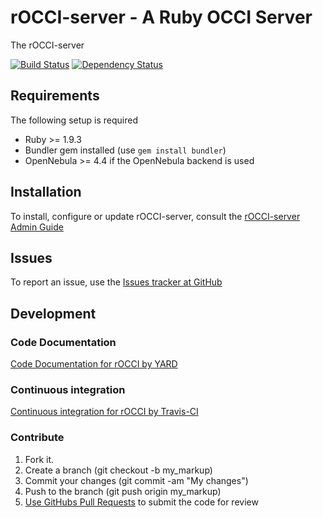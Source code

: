 rOCCI-server - A Ruby OCCI Server
=============================

The rOCCI-server

[![Build Status](https://secure.travis-ci.org/EGI-FCTF/rOCCI-server.png)](http://travis-ci.org/EGI-FCTF/rOCCI-server) [![Dependency Status](https://gemnasium.com/EGI-FCTF/rOCCI-server.png)](https://gemnasium.com/EGI-FCTF/rOCCI-server)

Requirements
------------

The following setup is required
* Ruby >= 1.9.3
* Bundler gem installed (use ```gem install bundler```)
* OpenNebula >= 4.4 if the OpenNebula backend is used


Installation
------------

To install, configure or update rOCCI-server, consult the [rOCCI-server Admin Guide](https://github.com/EGI-FCTF/rOCCI-server/wiki/rOCCI-Server-Admin-Guide)

Issues
------------

To report an issue, use the [Issues tracker at GitHub](https://github.com/EGI-FCTF/rOCCI-server/issues)

Development
-----------

### Code Documentation

[Code Documentation for rOCCI by YARD](http://rubydoc.info/github/EGI-FCTF/rOCCI-server/)

### Continuous integration

[Continuous integration for rOCCI by Travis-CI](http://travis-ci.org/EGI-FCTF/rOCCI-server/)

### Contribute

1. Fork it.
2. Create a branch (git checkout -b my_markup)
3. Commit your changes (git commit -am "My changes")
4. Push to the branch (git push origin my_markup)
5. [Use GitHubs Pull Requests](https://help.github.com/articles/using-pull-requests/) to submit the code for review
